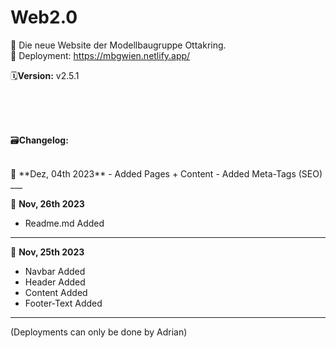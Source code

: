 # Web2.0
📌 Die neue Website der Modellbaugruppe Ottakring.<br>
📡 Deployment: https://mbgwien.netlify.app/

🗓️**Version:** v2.5.1

<br>
<br>
<br>

🗃️**Changelog:**

<br>
📝 **Dez, 04th 2023**
-  Added Pages + Content
- Added Meta-Tags (SEO)
___

📝 **Nov, 26th 2023**
-  Readme.md Added

___

📝 **Nov, 25th 2023**
-  Navbar Added
-  Header Added
-  Content Added
-  Footer-Text Added
___

(Deployments can only be done by Adrian) 
